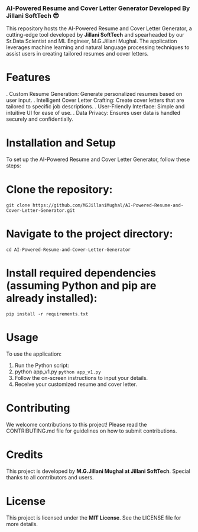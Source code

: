 ### AI-Powered Resume and Cover Letter Generator Developed By Jillani SoftTech 😎
This repository hosts the AI-Powered Resume and Cover Letter Generator, a cutting-edge tool developed by **Jillani SoftTech** and spearheaded by our Sr.Data Scientist and ML Engineer, M.G.Jillani Mughal. The application leverages machine learning and natural language processing techniques to assist users in creating tailored resumes and cover letters.

# Features
. Custom Resume Generation: Generate personalized resumes based on user input.
. Intelligent Cover Letter Crafting: Create cover letters that are tailored to specific job descriptions.
. User-Friendly Interface: Simple and intuitive UI for ease of use.
. Data Privacy: Ensures user data is handled securely and confidentially.

# Installation and Setup
To set up the AI-Powered Resume and Cover Letter Generator, follow these steps:

# Clone the repository:
```
git clone https://github.com/MGJillaniMughal/AI-Powered-Resume-and-Cover-Letter-Generator.git
```
# Navigate to the project directory:
```
cd AI-Powered-Resume-and-Cover-Letter-Generator
```
# Install required dependencies (assuming Python and pip are already installed):
```
pip install -r requirements.txt
```
# Usage
To use the application:

1. Run the Python script:
2. python app_v1.py ``` python app_v1.py ```
3. Follow the on-screen instructions to input your details.
4. Receive your customized resume and cover letter.

# Contributing
We welcome contributions to this project! Please read the CONTRIBUTING.md file for guidelines on how to submit contributions.

# Credits
This project is developed by **M.G.Jillani Mughal at Jillani SoftTech**. Special thanks to all contributors and users.

# License
This project is licensed under the **MIT License**. See the LICENSE file for more details.
